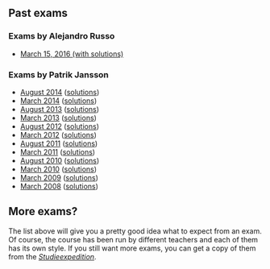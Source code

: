 ## Past exams

### Exams by Alejandro Russo

* [March 15, 2016 (with solutions)](./assets/exams/2016-03.pdf)

### Exams by Patrik Jansson

* [August 2014](./assets/exams/exam-2014-08/AFP_exam_2014-08.pdf)
  ([solutions](./assets/exams/exam-2014-08/))
* [March 2014](./assets/exams/exam-2014-03/AFP_exam_2014-03.pdf)
  ([solutions](./assets/exams/exam-2014-03/))
* [August 2013](./assets/exams/exam-2013-08/AFP_exam_2013-08.pdf)
  ([solutions](./assets/exams/exam-2013-08/))
* [March 2013](./assets/exams/exam-20130316/AFP_exam_20130316.pdf)
  ([solutions](./assets/exams/exam-20130316/))
* [August 2012](./assets/exams/exam-20120828/AFP_exam_20120828.pdf)
  ([solutions](./assets/exams/exam-20120828/))
* [March 2012](./assets/exams/exam-20120307/AFP_exam_20120307.pdf)
  ([solutions](./assets/exams/exam-20120307/))
* [August 2011](./assets/exams/exam-20110823/AFP_exam_20110823.pdf)
  ([solutions](./assets/exams/exam-20110823/))
* [March 2011](./assets/exams/exam-20110316/AFP_exam_20110316.pdf)
  ([solutions](./assets/exams/exam-20110316/))
* [August 2010](./assets/exams/exam-20100824/AFP_exam_20100824.pdf)
  ([solutions](./assets/exams/exam-20100824/))
* [March 2010](./assets/exams/exam-10mar/AFP_exam_20100310.pdf)
  ([solutions](./assets/exams/exam-10mar/))
* [March 2009](./assets/exams/exam-09mar/exam.pdf)
  ([solutions](./assets/exams/exam-09mar/))
* [March 2008](./assets/exams/exam-08aug/exam.pdf)
  ([solutions](./assets/exams/exam-08aug/))

## More exams?

The list above will give you a pretty good idea what to expect from an exam. Of
course, the course has been run by different teachers and each of them has its
own style. If you still want more exams, you can get a copy of them from the
[*Studieexpedition*](https://cse.gu.se/english/student/student-office).
